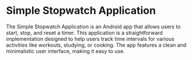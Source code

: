 # Simple Stopwatch Application

The Simple Stopwatch Application is an Android app that allows users to start, stop, and reset a timer. This application is a straightforward implementation designed to help users track time intervals for various activities like workouts, studying, or cooking. The app features a clean and minimalistic user interface, making it easy to use.
